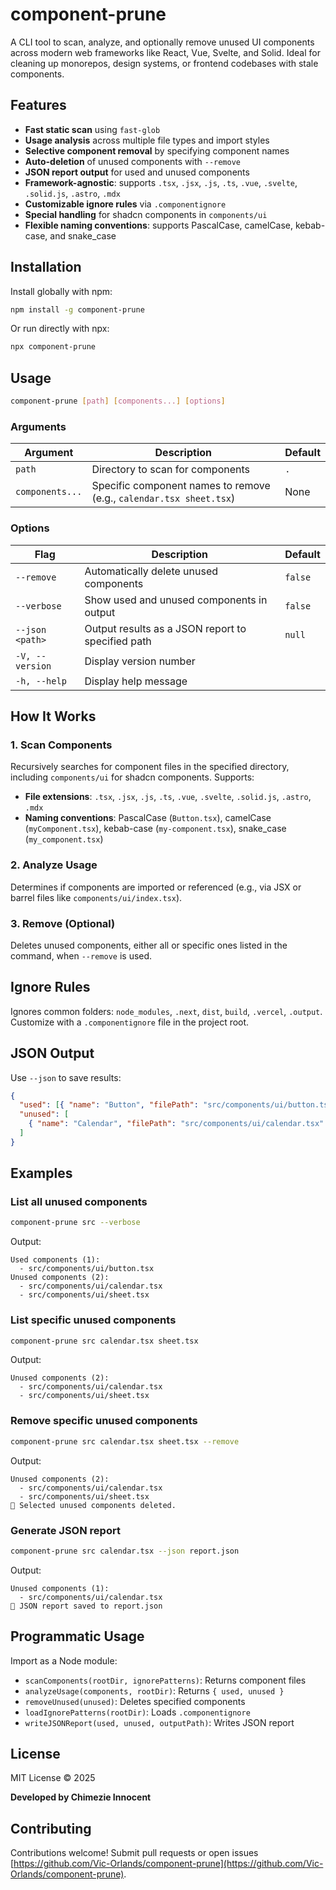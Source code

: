 # component-prune

A CLI tool to scan, analyze, and optionally remove unused UI components across modern web frameworks like React, Vue, Svelte, and Solid. Ideal for cleaning up monorepos, design systems, or frontend codebases with stale components.

## Features

- **Fast static scan** using `fast-glob`
- **Usage analysis** across multiple file types and import styles
- **Selective component removal** by specifying component names
- **Auto-deletion** of unused components with `--remove`
- **JSON report output** for used and unused components
- **Framework-agnostic**: supports `.tsx`, `.jsx`, `.js`, `.ts`, `.vue`, `.svelte`, `.solid.js`, `.astro`, `.mdx`
- **Customizable ignore rules** via `.componentignore`
- **Special handling** for shadcn components in `components/ui`
- **Flexible naming conventions**: supports PascalCase, camelCase, kebab-case, and snake_case

## Installation

Install globally with npm:

```bash
npm install -g component-prune
```

Or run directly with npx:

```bash
npx component-prune
```

## Usage

```bash
component-prune [path] [components...] [options]
```

### Arguments

| Argument        | Description                                                         | Default |
| --------------- | ------------------------------------------------------------------- | ------- |
| `path`          | Directory to scan for components                                    | `.`     |
| `components...` | Specific component names to remove (e.g., `calendar.tsx sheet.tsx`) | None    |

### Options

| Flag            | Description                                       | Default |
| --------------- | ------------------------------------------------- | ------- |
| `--remove`      | Automatically delete unused components            | `false` |
| `--verbose`     | Show used and unused components in output         | `false` |
| `--json <path>` | Output results as a JSON report to specified path | `null`  |
| `-V, --version` | Display version number                            |         |
| `-h, --help`    | Display help message                              |         |

## How It Works

### 1. Scan Components

Recursively searches for component files in the specified directory, including `components/ui` for shadcn components. Supports:

- **File extensions**: `.tsx`, `.jsx`, `.js`, `.ts`, `.vue`, `.svelte`, `.solid.js`, `.astro`, `.mdx`
- **Naming conventions**: PascalCase (`Button.tsx`), camelCase (`myComponent.tsx`), kebab-case (`my-component.tsx`), snake_case (`my_component.tsx`)

### 2. Analyze Usage

Determines if components are imported or referenced (e.g., via JSX or barrel files like `components/ui/index.tsx`).

### 3. Remove (Optional)

Deletes unused components, either all or specific ones listed in the command, when `--remove` is used.

## Ignore Rules

Ignores common folders: `node_modules`, `.next`, `dist`, `build`, `.vercel`, `.output`. Customize with a `.componentignore` file in the project root.

## JSON Output

Use `--json` to save results:

```json
{
  "used": [{ "name": "Button", "filePath": "src/components/ui/button.tsx" }],
  "unused": [
    { "name": "Calendar", "filePath": "src/components/ui/calendar.tsx" }
  ]
}
```

## Examples

### List all unused components

```bash
component-prune src --verbose
```

Output:

```
Used components (1):
  - src/components/ui/button.tsx
Unused components (2):
  - src/components/ui/calendar.tsx
  - src/components/ui/sheet.tsx
```

### List specific unused components

```bash
component-prune src calendar.tsx sheet.tsx
```

Output:

```
Unused components (2):
  - src/components/ui/calendar.tsx
  - src/components/ui/sheet.tsx
```

### Remove specific unused components

```bash
component-prune src calendar.tsx sheet.tsx --remove
```

Output:

```
Unused components (2):
  - src/components/ui/calendar.tsx
  - src/components/ui/sheet.tsx
🧹 Selected unused components deleted.
```

### Generate JSON report

```bash
component-prune src calendar.tsx --json report.json
```

Output:

```
Unused components (1):
  - src/components/ui/calendar.tsx
📄 JSON report saved to report.json
```

## Programmatic Usage

Import as a Node module:

- `scanComponents(rootDir, ignorePatterns)`: Returns component files
- `analyzeUsage(components, rootDir)`: Returns `{ used, unused }`
- `removeUnused(unused)`: Deletes specified components
- `loadIgnorePatterns(rootDir)`: Loads `.componentignore`
- `writeJSONReport(used, unused, outputPath)`: Writes JSON report

## License

MIT License © 2025

**Developed by Chimezie Innocent**

## Contributing

Contributions welcome! Submit pull requests or open issues [https://github.com/Vic-Orlands/component-prune](https://github.com/Vic-Orlands/component-prune).
